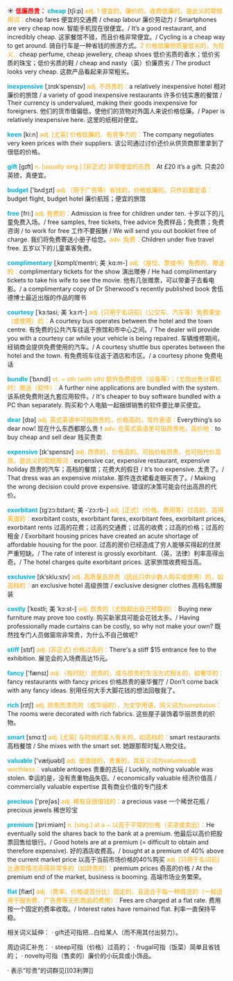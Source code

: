 ☀ <font color="red">**低廉昂贵：**</font>
<font color="sky blue">**cheap**</font> [tʃi:p] 
<font color="orange">adj. 1 便宜的，廉价的，收费低廉的，是此义的常规用词：</font>cheap fares 便宜的交通费 / cheap labour 廉价劳动力 / Smartphones are very cheap now. 智能手机现在很便宜。/ It’s a good restaurant, and incredibly cheap. 这家餐馆不错，而且价格非常便宜。/ Cycling is a cheap way to get around. 骑自行车是一种省钱的旅游方式。<font color="orange">2 价格低廉但质量低劣的，为贬义：</font>cheap perfume, cheap jewellery, cheap shoes 低价劣质的香水；低价劣质的珠宝；低价劣质的鞋 / cheap and nasty（英）价廉质劣 / The product looks very cheap. 这款产品看起来非常粗劣。
                  
<font color="sky blue">**inexpensive**</font> [ˌɪnɪkˈspensɪv]
<font color="orange">adj. 不昂贵的：</font>a relatively inexpensive hotel 相对廉价的旅馆 / a variety of good inexpensive restaurants 许多价钱实惠的餐馆 / Their currency is undervalued, making their goods inexpensive for foreigners. 他们的货市值偏低，使他们的货物对外国人来说价格低廉。/ Paper is relatively inexpensive here. 这里的纸相对便宜。

<font color="sky blue">**keen**</font> [ki:n]
<font color="orange">adj. [尤英] 价格低廉的、有竞争力的：</font>The company negotiates very keen prices with their suppliers. 该公司通过讨价还价从供货商那里拿到了很低的价格。

<font color="sky blue">**gift**</font> [ɡɪft] 
<font color="orange">n. [usually sing.] [非正式] 非常便宜的东西：</font>At £20 it’s a gift. 只卖20英镑，真便宜。

<font color="sky blue">**budget**</font> ['bʌdӡɪt] 
<font color="orange">adj.（用于广告等）省钱的，价格低廉的，只作前置定语：</font>budget flight, budget hotel 廉价航班；便宜的旅馆

<font color="sky blue">**free**</font> [fri:] 
<font color="orange">adj. 免费的：</font>Admission is free for children under ten. 十岁以下的儿童免费入场。/ free samples, free tickets, free advice 免费样品；免费票；免费咨询 / to work for free 工作不要报酬 / We will send you out booklet free of charge. 我们将免费寄送小册子给您。<font color="orange">adv. 免费：</font>Children under five travel free. 五岁以下的儿童乘客免费。
           
<font color="sky blue">**complimentary**</font> [ˌkɒmplɪˈmentri; 美 ˌkɑ:m-]
<font color="orange">adj.（座位、票或书）免费的、赠送的：</font>complimentary tickets for the show 演出赠券 / He had complimentary tickets to take his wife to see the movie. 他有几张赠票，可以带妻子去看电影。/ a complimentary copy of Dr Sherwood's recently published book 舍伍德博士最近出版的作品的赠书
           
<font color="sky blue">**courtesy**</font> [ˈkɜ:təsi; 美 ˈkɜ:rt-]
<font color="orange">adj. [只用于名词前]（公交车、汽车等）免费乘坐（或使用）的：</font>A courtesy bus operates between the hotel and the town centre. 有免费的公共汽车往返于旅馆和市中心之间。/ The dealer will provide you with a courtesy car while your vehicle is being repaired. 车辆维修期间，经销商会提供免费使用的汽车。/ A courtesy shuttle bus operates between the hotel and the town. 有免费班车往返于酒店和市区。/ a courtesy phone 免费电话
           
<font color="sky blue">**bundle**</font> [ˈbʌndl]
<font color="orange">vt. ~ sth (with sth) 额外免费提供（设备等）；（尤指出售计算机时）赠送（软件）：</font>A further nine applications are bundled with the system. 该系统免费附送九套应用软件。/ It's cheaper to buy software bundled with a PC than separately. 购买和个人电脑一起捆绑销售的软件要比单买便宜。

<font color="sky blue">**dear**</font> [dɪə] 
<font color="orange">adj. 英式英语中可指昂贵的，价格高的，常作表语：</font>Everything’s so dear now! 现在什么东西都那么贵！<font color="orange">adv. 在英式英语里可指昂贵地，高价地：</font>to buy cheap and sell dear 贱买贵卖

<font color="sky blue">**expensive**</font> [ɪk'spensɪv] 
<font color="orange">adj. 昂贵的，价格高的。可指价格昂贵，也可指代价高昂。是此义的常规用词：</font>expensive car, expensive restaurant, expensive holiday 昂贵的汽车；高档的餐馆；花费大的假日 / It’s too expensive. 太贵了。/ That dress was an expensive mistake. 那件连衣裙看走眼买贵了。/ Making the wrong decision could prove expensive. 错误的决策可能会付出高昂的代价。
      
<font color="sky blue">**exorbitant**</font> [ɪgˈzɔ:bɪtənt; 美 -ˈzɔ:rb-]
<font color="orange">adj. [正式]（价格、费用等）过高的、高得离谱的：</font>exorbitant costs, exorbitant fares, exorbitant fees, exorbitant prices, exorbitant rents 过高的花费；过高的交通费；过高的收费；过高的价格；过高的租金 / Exorbitant housing prices have created an acute shortage of affordable housing for the poor. 过高的房价已经造成了穷人能够买得起的住房严重短缺。/ The rate of interest is grossly exorbitant.（英，法律）利率高得出奇。/ The hotel charges quite exorbitant prices. 这家旅馆收费相当高。          
           
<font color="sky blue">**exclusive**</font> [ɪkˈsklu:sɪv]
<font color="orange">adj. 高质量且昂贵（因此只供少数人购买或使用）的，如高档的：</font>an exclusive hotel 高级旅馆 / exclusive designer clothes 高档名牌服装

<font color="sky blue">**costly**</font> [ˈkɒstli; 美 ˈkɔ:st-]
<font color="orange">adj. 昂贵的（尤指超出自己预算的）：</font>Buying new furniture may prove too costly. 购买新家具可能会花钱太多。/ Having professionally made curtains can be costly, so why not make your own? 既然找专门人员做窗帘非常贵，为什么不自己做呢?

<font color="sky blue">**stiff**</font> [stɪf]
<font color="orange">adj. [非正式] 价格过高的：</font>There's a stiff $15 entrance fee to the exhibition. 展览会的入场费高达15元。
 
<font color="sky blue">**fancy**</font> ['fænsɪ] 
<font color="orange">adj.（有时贬）昂贵的，或与昂贵的生活方式相关的，如奢华的：</font>fancy restaurants with fancy prices 价格昂贵的豪华餐厅 / Don’t come back with any fancy ideas. 别用任何大手大脚花钱的想法回敬我了。

<font color="sky blue">**rich**</font> [rɪtʃ] 
<font color="orange">adj. 昂贵而漂亮的（或华丽的），为文学用语，同义词为sumptuous：</font>The rooms were decorated with rich fabrics. 这些屋子装饰着华丽昂贵的织物。

<font color="sky blue">**smart**</font> [smɑːt] 
<font color="orange">adj. [尤英] 与时尚的富人有关的，如高档的：</font>smart restaurants 高档餐馆 / She mixes with the smart set. 她跟那帮时髦人物交往。

<font color="sky blue">**valuable**</font> ['væljʊəbl] 
<font color="orange">adj. 很值钱的，贵重的，其反义词为valueless或worthless：</font>valuable antiques 贵重的古玩 / Luckily, nothing valuable was stolen. 幸运的是，没有贵重物品失窃。/ economically valuable 经济价值高 / commercially valuable expertise 具有商业价值的专门技术

<font color="sky blue">**precious**</font> ['preʃəs] 
<font color="orange">adj. 稀有且很值钱的：</font>a precious vase 一个稀世花瓶 / precious jewels 稀世珍宝
           
<font color="sky blue">**premium**</font> [ˈpri:miəm]
<font color="orange">n. [sing.] at a ~ 以高于平常的价格（买进或卖出）：</font>He eventually sold the shares back to the bank at a premium. 他最后以高价把股票回售给银行。/ Good hotels are at a premium (= difficult to obtain and therefore expensive). 好的酒店收费高。/ bought at a premium of 40% above the current market price 以高于当前市场价格的40%购买 <font color="orange">adj. [只用于名词前] 比通常情况高得非常多的（如昂贵的）：</font>premium prices 奇高的价格 / At the premium end of the market, business is booming. 高端市场业务繁荣。

<font color="sky blue">**flat**</font> [flæt] 
<font color="orange">adj.（费率、价格或百分比）固定的，且适合于每一种情况的（一般适用于服务费、广告费等无形商品的费用）：</font>Fees are charged at a flat rate. 费用按一个固定的费率收取。/ Interest rates have remained flat. 利率一直保持平稳。

相关词义延伸：
· gift还可指把…白给某人（而不用其付出努力）。

周边词汇补充：
· steep可指（价格）过高的；
· frugal可指（饭菜）简单且省钱的；
· novelty可指（售卖的）廉价的小玩具或小饰品。

· 表示“珍贵”的词群见[[03利弊]]
